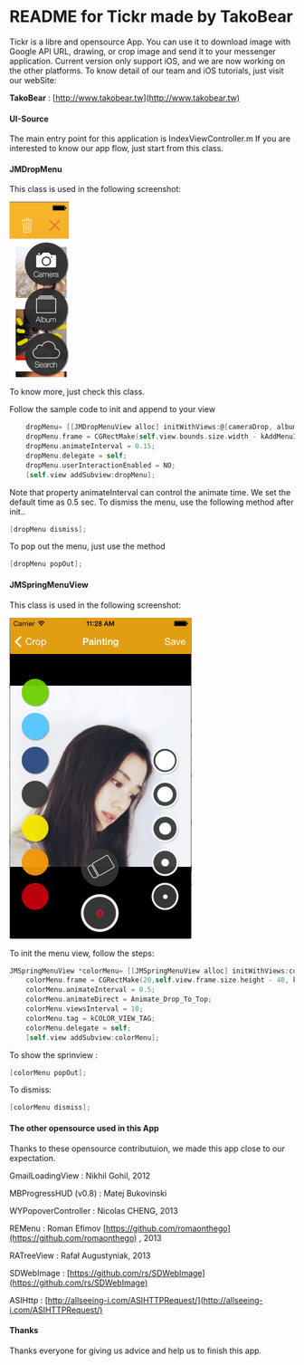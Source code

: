 README for Tickr made by TakoBear
=================

Tickr is a libre and opensource App.
You can use it to download image with Google API URL, drawing, or crop image
and send it to your messenger application.
Current version only support iOS, and we are now working on the other platforms.
To know detail of our team and iOS tutorials, just visit our webSite:

**TakoBear** : [http://www.takobear.tw](http://www.takobear.tw)

#### UI-Source

The main entry point for this application is IndexViewController.m
If you are interested to know our app flow, just start from this class.

#### JMDropMenu

This class is used in the following screenshot:

[![](https://raw.githubusercontent.com/TakoBear/Tickr-by-TakoBear/master/Screens/JMDropMenu.png)](https://raw.githubusercontent.com/TakoBear/Tickr-by-TakoBear/master/Screens/JMDropMenu.png)

To know more, just check this class.

Follow the sample code to init and append to your view 
``` objective-c
    dropMenu= [[JMDropMenuView alloc] initWithViews:@[cameraDrop, albumDrop, searchDrop]];
    dropMenu.frame = CGRectMake(self.view.bounds.size.width - kAddMenuIconSize, 70, kAddMenuIconSize, kAddMenuIconSize *3);
    dropMenu.animateInterval = 0.15;
    dropMenu.delegate = self;
    dropMenu.userInteractionEnabled = NO;
    [self.view addSubview:dropMenu];
```

Note that property animateInterval can control the animate time.
We set the default time as 0.5 sec.
To dismiss the menu, use the following method after init..

``` objective-c
[dropMenu dismiss];
```

To pop out the menu, just use the method 

``` objective-c
[dropMenu popOut];
```

#### JMSpringMenuView

This class is used in the following screenshot:

[![](https://raw.githubusercontent.com/TakoBear/Tickr-by-TakoBear/master/Screens/JMSprinView.png)](https://raw.githubusercontent.com/TakoBear/Tickr-by-TakoBear/master/Screens/JMSprinView.png)

To init the menu view, follow the steps:

``` objective-c
JMSpringMenuView *colorMenu= [[JMSpringMenuView alloc] initWithViews:colorIconArray];
    colorMenu.frame = CGRectMake(20,self.view.frame.size.height - 40, kColorButtonSize, kColorButtonSize * 8);
    colorMenu.animateInterval = 0.5;
    colorMenu.animateDirect = Animate_Drop_To_Top;
    colorMenu.viewsInterval = 10;
    colorMenu.tag = kCOLOR_VIEW_TAG;
    colorMenu.delegate = self;
    [self.view addSubview:colorMenu];
```

To show the sprinview :

``` objective-c
[colorMenu popOut];
```
To dismiss: 

``` objective-c
[colorMenu dismiss];
```


#### The other opensource used in this App

Thanks to these opensource contributuion, we made this app close to our expectation.

GmailLoadingView  		: Nikhil Gohil, 2012

MBProgressHUD   (v0.8)	: Matej Bukovinski

WYPopoverController    : Nicolas CHENG, 2013

REMenu					: Roman Efimov [https://github.com/romaonthego](https://github.com/romaonthego) , 2013

RATreeView				: Rafał Augustyniak, 2013

SDWebImage				: [https://github.com/rs/SDWebImage](https://github.com/rs/SDWebImage)

ASIHttp				    : [http://allseeing-i.com/ASIHTTPRequest/](http://allseeing-i.com/ASIHTTPRequest/)

#### Thanks

Thanks everyone for giving us advice and help us to finish this app.
